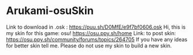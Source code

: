 # Arukami-osuSkin

Link to download in .osk : https://puu.sh/D0MfE/e9f7bf0606.osk
Hi, this is my skin for this game: osu! https://osu.ppy.sh/home
Link: to post skin: https://osu.ppy.sh/community/forums/topics/264705
If you have any ideas for better skin tell me. Please do not use my skin to build a new skin.
